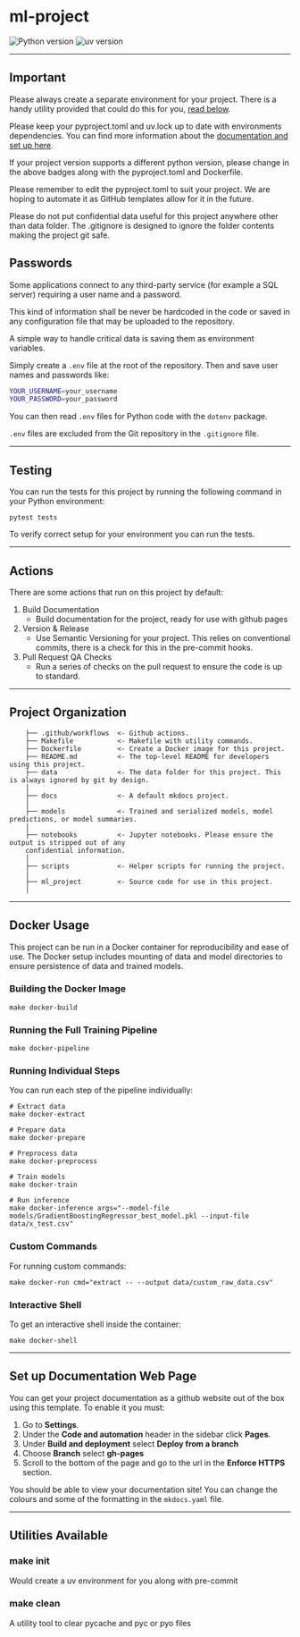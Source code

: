# ml-project

![Python version](https://img.shields.io/badge/python-3.12-blue.svg)
![uv version](https://img.shields.io/badge/uv-%3E%3D0.5.0-purple.svg
)

--------

## Important

Please always create a separate environment for your project. There is a handy utility provided that could do
this for you, [read below](#make-init).

Please keep your pyproject.toml and uv.lock up to date with environments dependencies.
You can find more information about the [documentation and set up here](https://docs.astral.sh/uv/).

If your project version supports a different python version, please change in the above badges along with
the pyproject.toml and Dockerfile.

Please remember to edit the pyproject.toml to suit your project. We are hoping to automate it as GitHub templates
allow for it in the future.

Please do not put confidential data useful for this project anywhere other than data folder.
The .gitignore is designed to ignore the folder contents making the project git safe.

## Passwords

Some applications connect to any third-party service (for example a SQL server) requiring
a user name and a password.

This kind of information shall be never be hardcoded in the code or saved in any configuration
file that may be uploaded to the repository.

A simple way to handle critical data is saving them as environment variables.

Simply create a `.env` file at the root of the repository. Then and save user names and passwords
like:

```bash
YOUR_USERNAME=your_username
YOUR_PASSWORD=your_password
```

You can then read `.env` files for Python code with the `dotenv` package.

`.env` files are excluded from the Git repository in the `.gitignore` file.

--------

## Testing

You can run the tests for this project by running the following command in your Python environment:

```shell
pytest tests
```

To verify correct setup for your environment you can run the tests.

--------

## Actions

There are some actions that run on this project by default:

1. Build Documentation
    - Build documentation for the project, ready for use with github pages
2. Version & Release
    - Use Semantic Versioning for your project. This relies on conventional commits, there is a check for this in the pre-commit hooks.
3. Pull Request QA Checks
    - Run a series of checks on the pull request to ensure the code is up to standard.

--------

## Project Organization

```shell
    ├── .github/workflows  <- Github actions.
    ├── Makefile           <- Makefile with utility commands.
    ├── Dockerfile         <- Create a Docker image for this project.
    ├── README.md          <- The top-level README for developers using this project.
    ├── data               <- The data folder for this project. This is always ignored by git by design.
    │
    ├── docs               <- A default mkdocs project.
    │
    ├── models             <- Trained and serialized models, model predictions, or model summaries.
    │
    ├── notebooks          <- Jupyter notebooks. Please ensure the output is stripped out of any
    confidential information.
    │
    ├── scripts            <- Helper scripts for running the project.
    │
    ├── ml_project         <- Source code for use in this project.
    │
```

--------

## Docker Usage

This project can be run in a Docker container for reproducibility and ease of use. The Docker setup includes mounting of data and model directories to ensure persistence of data and trained models.

### Building the Docker Image

```shell
make docker-build
```

### Running the Full Training Pipeline

```shell
make docker-pipeline
```

### Running Individual Steps

You can run each step of the pipeline individually:

```shell
# Extract data
make docker-extract

# Prepare data
make docker-prepare

# Preprocess data
make docker-preprocess

# Train models
make docker-train

# Run inference
make docker-inference args="--model-file models/GradientBoostingRegressor_best_model.pkl --input-file data/x_test.csv"
```

### Custom Commands

For running custom commands:

```shell
make docker-run cmd="extract -- --output data/custom_raw_data.csv"
```

### Interactive Shell

To get an interactive shell inside the container:

```shell
make docker-shell
```

--------

## Set up Documentation Web Page

You can get your project documentation as a github website out of the box using this template.
To enable it you must:

1. Go to **Settings**.
1. Under the **Code and automation** header in the sidebar click **Pages**.
1. Under **Build and deployment** select **Deploy from a branch**
1. Choose **Branch** select **gh-pages**
1. Scroll to the bottom of the page and go to the url in the **Enforce HTTPS** section.

You should be able to view your documentation site! You can change the colours and some of the formatting in the `mkdocs.yaml` file.

--------

## Utilities Available

### make init

Would create a uv environment for you along with pre-commit

### make clean

A utility tool to clear pycache and pyc or pyo files
